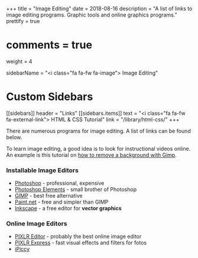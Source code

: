 +++
title = "Image Editing"
date = 2018-08-16
description = "A list of links to image editing programs. Graphic tools and online graphics programs."
prettify = true
# comments = true
weight = 4

sidebarName = "<i class=\"fa fa-fw fa-image\"></i> Image Editing"

# Custom Sidebars
[[sidebars]]
header = "Links"
[[sidebars.items]]
text = "<i class=\"fa fa-fw fa-external-link\"></i> HTML & CSS Tutorial"
link = "/library/html-css/"
+++

There are numerous programs for image editing. A list of links can be found below.

To learn image editing, a good idea is to look for instructional videos online. An example is this tutorial on [how to remove a background with Gimp](https://www.youtube.com/watch?v=UfATXRelXpg).


### Installable Image Editors

* [Photoshop](http://www.adobe.com/products/photoshop.html) - professional, expensive
* [Photoshop Elements](http://www.adobe.com/products/photoshop-elements.html) - small brother of Photoshop
* [GIMP](http://www.gimp.org/) - best free alternative
* [Paint.net](http://www.getpaint.net/) - free and simpler than GIMP
* [Inkscape](http://www.inkscape.org/) - a free editor for **vector graphics**


### Online Image Editors

* [PIXLR Editor](http://pixlr.com/editor/) - probably the best online image editor
* [PIXLR Express](http://pixlr.com/express/) - fast visual effects and filters for fotos
* [iPiccy](http://ipiccy.com/)